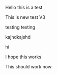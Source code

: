 Hello this is a test

This is new test V3

testing testing

kajhdkajshd

hi

I hope this works

This should work now
